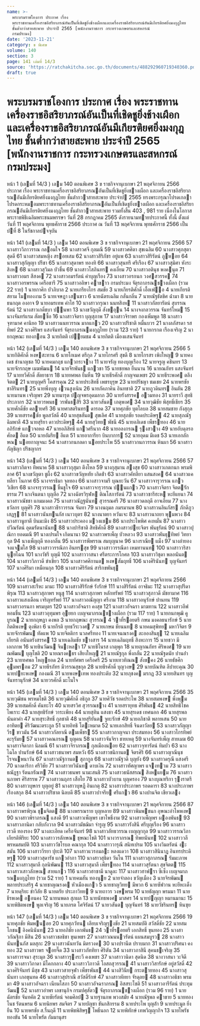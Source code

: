 ```yaml
---
name: >-
  พระบรมราชโองการ ประกาศ เรื่อง
  พระราชทานเครื่องราชอิสริยาภรณ์อันเป็นที่เชิดชูยิ่งช้างเผือกและเครื่องราชอิสริยาภรณ์อันมีเกียรติยศยิ่งมงกุฎไทย
  ชั้นต่ำกว่าสายสะพาย ประจำปี 2565 [พนักงานราชการ กระทรวงเกษตรและสหกรณ์
  กรมประมง]
date: '2023-11-21'
category: ข พิเศษ
volume: 140
section: 3
page: 141 เล่มที่ 14/3
source: 'https://ratchakitcha.soc.go.th/documents/488292960719340360.pdf'
draft: true
---
```


# พระบรมราชโองการ ประกาศ เรื่อง พระราชทานเครื่องราชอิสริยาภรณ์อันเป็นที่เชิดชูยิ่งช้างเผือกและเครื่องราชอิสริยาภรณ์อันมีเกียรติยศยิ่งมงกุฎไทย ชั้นต่ำกว่าสายสะพาย ประจำปี 2565 [พนักงานราชการ กระทรวงเกษตรและสหกรณ์ กรมประมง]

หน้า 1 (เลมที่ 14/3 ) เลม 140 ตอนพิเศษ 3 ข ราชกิจจานุเบกษา 21 พฤศจิกายน 2566 ประกาศ เรื่อง พระราชทานเครื่องราชอิสริยาภรณอันเป็นที่เชิดชูยิ่งชางเผือก และเครื่องราชอิสริยาภรณอันมีเกียรติยศยิ่งมงกุฎไทย ชั้นต่ํากวาสายสะพาย ประจําป 2565 ทรงพระกรุณาโปรดเกลาโปรดกระหมอมพระราชทานเครื่องราชอิสริยาภรณอันเป็นที่เชิดชูยิ่งชางเผือก และเครื่องราชอิสริยาภรณอันมีเกียรติยศยิ่งมงกุฎไทย ชั้นต่ํากวาสายสะพาย รวมทั้งสิ้น 403 , 981 ราย เนื่องในโอกาสพระราชพิธีเฉลิมพระชนมพรรษา วันที่ 28 กรกฎาคม 2565 ดังรายนามทายประกาศนี้ ทั้งนี้ ตั้งแต่วันที่ 11 พฤศจิกายน พุทธศักราช 2566 ประกาศ ณ วันที่ 13 พฤศจิกายน พุทธศักราช 2566 เป็นปที่ 8 ในรัชกาลปจจุบัน

หน้า 141 (เลมที่ 14/3 ) เลม 140 ตอนพิเศษ 3 ข ราชกิจจานุเบกษา 21 พฤศจิกายน 2566 57 นางสาววิภาวรรณ กลอมใจ 58 นางสาวศจี กุลมณี 59 นางสาวศศิตา สุขเฉลิม 60 นางสาวศุภสุตา สุดดี 61 นางสาวสมหญิง สรอยเสม 62 นางสาวสิริภัชร อยู่แพ 63 นางสาวสิริรัตน์ ภูหอย 64 นางสาวสุกัญญา ปรีชา 65 นางสาวสุดาพร ทองทิ 66 นางสาวสุนทรี ศรีเรือง 67 นางสาวสุมิศา หังระสิงห 68 นางสาวสุวิมล บัวชื่น 69 นางสาวโสภินทร คงเอี่ยม 70 นางสาวอตินุช พงคนุต 71 นางสาวอมร สีสงค 72 นางสาวอมรรัตน์ คําบุญเรือง 73 นางสาวอรกนก วงศสวรรค 74 นางสาวอรพรรณ เครือชารี 75 นางสาวอลิษา คาขาว กรมประมง จัตุรถาภรณชางเผือก (รวม 22 ราย) 1 นายกาศิก บัวภิบาล 2 นายเกรียงไกร สมชัย 3 นายเกียรติศักดิ์ เอื้อเฟอ 4 นายเกียรติสยาม ไมทองงาม 5 นายเจษฎา เสนขาว 6 นายฉัตรเฉลิม กลั่นกลิ่น 7 นายณัฐธัตชิศ ฉ่ํามา 8 นายธนกฤต องอาจ 9 นายอมรเทพ คําไฮ 10 นางสาวกรุณา นนทสิงห 11 นางสาวกัลยารัตน์ สุบรรณรัตน์ 12 นางสาวเกดิ์ชบา ปนพา 13 นางขวัญฤดี สังขอุน 14 นางจงกลวรรณ จันทร์ใหม 15 นางจันทร์แรม สัตยซื่อ 16 นางสาวจิตรา บุญสุภาพ 17 นางสาวจิราพร กองเพิ่มพูล 18 นางสาวจุฑามาศ คานิยอ 19 นางสาวนนทวรรณ มากแกว 20 นางสาวปริชาติ หมื่นบวร 21 นางลภัสรดา รสทิพย์ 22 นางศิริพร แสงจันทร์ จัตุรถาภรณมงกุฎไทย (รวม 123 ราย) 1 นายกรกต เรืองเจริญ 2 นายกฤษณะ ทองกอน 3 นายกิตติ เปยมชม 4 นายกิตติ เมืองแสนจันทร์

หน้า 142 (เลมที่ 14/3 ) เลม 140 ตอนพิเศษ 3 ข ราชกิจจานุเบกษา 21 พฤศจิกายน 2566 5 นายกิติศักดิ์ หงษสะทาน 6 นายโกเมศ ตรีกุล 7 นายไกรศรี สุขดี 8 นายไกรสร เพิงใหญ 9 นายคงเดช ชํานาญชล 10 นายคมกฤช แกวกระจาง 11 นายจรัญ ทองบุญเรือง 12 นายจรูญ คชินทร 13 นายจักรกฤษ เมฆพัฒน 14 นายจีรพันธ แกวชา 15 นายชยพล ยืนนาน 16 นายณภัทร แสงจันทร์ 17 นายทวีศักดิ์ สัตยาธาร 18 นายทศพล ยิ้มหิ้น 19 นายธีรศักดิ์ กาญจนเพชร 20 นายธีระพงศ ตลึงจิตต 21 นายบุญศรี โคสารคุณ 22 นายประสิทธิ์ เพชรบุรุษ 23 นายปรัชญา ชมเชย 24 นายพรชัย ชาลีรินทร 25 นายพึ่งบุญ งวนสูงเนิน 26 นายภัคภาคิน อินทชาติ 27 นายภูวดินทร อินตัน 28 นายมานพ เจริญพร 29 นายมารุต ปญจพรอุดมลาภ 30 นายรังสรรค อวมทอง 31 นายราวี สุทธิประภากร 32 นายวรพนธ วรพันธสิริ 33 นายวสันต เกตุพงศ 34 นายวุฒิชัย พิสุทธิ์เธียร 35 นายศักดิ์ชัย คลายศรี 36 นายศาสตรินทร ดารอด 37 นายศุภชัย บุตโลบล 38 นายสมชาย กังสุกุล 39 นายสรรคชัย พูลสวัสดิ์ 40 นายสุขสันต สุขเลิศ 41 นายสุภชัย รอดประดิษฐ 42 นายสุภณัฐ ฉิมพาลี 43 นายสุริยา ดาวประดิษฐ 44 นายสุวิทย พัชนี 45 นายอภิเดช เพ็ชรทอง 46 นายอภิรักษ์ แกวจอหอ 47 นายอภิสิทธิ์ แกวศรีนาก 48 นายอลงกรณ รุงสวาง 49 นายอับดุลรอศักด อีแต 50 นายอัมรีย อีแต 51 นายอาการียา บินบาการ 52 นายอุดม มีเดช 53 นายเอกลักษณ นอยกาญจนะ 54 นางสาวกนกลดา นอยประไพ 55 นางสาวกนกวรรณ หินผา 56 นางสาวกัญชิญา ปริชญากร

หน้า 143 (เลมที่ 14/3 ) เลม 140 ตอนพิเศษ 3 ข ราชกิจจานุเบกษา 21 พฤศจิกายน 2566 57 นางสาวกิตจา ทิพนาค 58 นางสาวกุสุมา ตึงโหล 59 นางกุสุมาน สงสุข 60 นางสาวเกตกนก พรมพิลาศ 61 นางขวัญตา ชูผึ้ง 62 นางสาวขวัญหทัย เกิดช้ํา 63 นางสาวคัทลียา แสนสงค 64 นางสาวแคทลียา โนภาศ 65 นางจรรธิมา จุลทอง 66 นางสาวจามรี บุณยะวัน 67 นางสาวจารุวรรณ แกววิเชียร 68 นางจารุวรรณ ชื่นชูใจ 69 นางสาวจารุวรรณ ปนแกว 70 นางสาวจิตรา จิตตรักธรรม 71 นางจินตนา บุญลือ 72 นางฉัตรวิรุฬห ติณโสภารัตน์ 73 นางสาวซารีฮะห หะยีแยนา 74 นางสาวณัชชา แกมมงคล 75 นางสาวณัฎฐนันท สุวรรณศรี 76 นางสาวดลฤดี อาจเอี่ยม 77 นางธวัลกร บุญศิริ 78 นางสาวธีราวรรณ จันทา 79 นางนฤมล ภมรมานพ 80 นางสาวนลินภัสร ภักดีภูวเสฏฐ 81 นางสาวนันทนภัส เนาวบุตร 82 นางนาตยา หวันเจะ 83 นางสาวนาถยา พุมพวง 84 นางสาวนูยาตี บินมะมิง 85 นางสาวประคอง มวงแชม 86 นางประไพพิศ คงหมั่น 87 นางสาวปวีณรัตน์ อุดมรัตนานันท 88 นางปาริชาติ สิทธิศักดิ์ 89 นางสาวปยะจิตร พันธุรัตน์ 90 นางสาวปุณิกา ยอดมณี 91 นางเปรมใจ เกิดนานา 92 นางสาวพรเพ็ญ บัวหลวง 93 นางสาวพันธุทิพย์ วิทยากุล 94 นางเพ็ญฤดี ทองกลิ่น 95 นางสาวรพีพรรณ สมบุญนาค 96 นางราณีย แม็ง 97 นางลํายอง จงแจมใส 98 นางสาววรรณิภา อินทรสุข 99 นางสาววรรณีดา เหมทานนท 100 นางสาววริสา นุยไฉน 101 นางวัชรี บุญมี 102 นางสาววาสนา ศรีตระการโกศล 103 นางสาววิชุดา พลอนันต 104 นางสาววิภาวดี ขําเขียว 105 นางสาวศศิกานต หงษสัมฤทธิ์ 106 นางศิรินันท บุญจันทร์ 107 นางศิริมา เหมือนกุล 108 นางสาวศิริรัตน์ สาริกขพันธุ

หน้า 144 (เลมที่ 14/3 ) เลม 140 ตอนพิเศษ 3 ข ราชกิจจานุเบกษา 21 พฤศจิกายน 2566 109 นางสาวสะรีหะ มามะ 110 นางสาวสิริรักษ์ รังรักษ์ 111 นางสิริรัตน์ อาจธิมะ 112 นางสาวสุปรีดา พิรุณ 113 นางสาวสุภาพร หนูชู 114 นางสาวสุภาพร หลักทรัพย์ 115 นางสาวสุภาวดี มัชยามาศ 116 นางสาวแสงเดือน เจริญทรัพย์ 117 นางสาวอณัญญา ศรีงาม 118 นางสาวอนุรักษ์ ปานทน 119 นางสาวอรนภา พรมบุตร 120 นางสาวอัจฉรา คงสุข 121 นางสาวอัจฉรา มาฆทาน 122 นางสาวอีฟ หอมชื่น 123 นางสาวอุทุมพร อุยยก เบญจมาภรณชางเผือก (รวม 117 ราย) 1 นายกนกพุฒิ คูบูรณ 2 นายกฤษฎา คงพล 3 นายกฤษณะ สุวรรณ 4 วาที่รอยตรี กษม มงคลธนารักษ์ 5 นายกิตติพงษ ตุงพิลา 6 นายกีรติ ยุทธวีระวงศ 7 นายเกษม ชัยนนท 8 นายคมสุพิทย มหาวิจิตร 9 นายจักรพัฒน ทัดแพ 10 นายจิตติกร นวลศรีทอง 11 นายเจนณรงค ละอองสินธุ 12 นายเฉลิมเกียรติ อนันตรังสรรค 13 นายเฉลิมชัย ชางสาร 14 นายเฉลิมฤทธิ์ สิงหะการ 15 นายชวา มีเอกภาพ 16 นายชินวัฒน จินะหลา 17 นายชิโนรส เกตุพุก 18 นายญาณภัทร ศิริพงศ 19 นายณพัฒน บุญโชติ 20 นายณรงคธร เสียงใหญ 21 นายณัฐกุล พึ่งกลั่น 22 นายณัฐดนัย ปานอ่ํา 23 นายทศพล ใหญยอด 24 นายทัศพร เครือศรี 25 นายเทวทิณณ สังขคง 26 นายธัชศึก คุมพรอม 27 นายธีรภัทร มีวรรณสุขกุล 28 นายธีรศักดิ์ บุญวงษ 29 นายบัณฑิต ลีปายะคุณ 30 นายปยะพงษ กองมณี 31 นายพงษเทพ ทองประดับ 32 นายภุชงค มรกฏ 33 นายยสินทร บุญจันทรานุรักษ์ 34 นายวรศักดิ์ มะโนใจ

หน้า 145 (เลมที่ 14/3 ) เลม 140 ตอนพิเศษ 3 ข ราชกิจจานุเบกษา 21 พฤศจิกายน 2566 35 นายวุฒิชน พรหมโชติ 36 นายวุฒิศักดิ์ อธิกูล 37 นายศิวัช รอดประไพ 38 นายสมพงษ พึ่งพุม 39 นายสมศักดิ์ คันทะโร 40 นายสรวิศ สุวรรณชาง 41 นายสรายุทธ ศิริพันธ 42 นายสิทธิโชค ไพเราะ 43 นายสุทธิรักษ์ วาระเพียง 44 นายสุทิน แสงชา 45 นายสุรเดช เทศนอก 46 นายสุรพล นันตาคํา 47 นายสุระสิทธิ์ กุลชาติ 48 นายสุริยันต จูทะรักษ์ 49 นายอภิชาติ พลายเสน 50 นายอาทิตย ศิริวัฒนะตระกูล 51 นายอิทธิ โตะหมาด 52 นายเอกสิทธิ์ จินดาวัลย 53 นางสาวกัญญาวีร ขาวมัน 54 นางสาวกัลยาณี ตมเพ็ชร 55 นางสาวกาญจนา ประสมทอง 56 นางสาวไกรทิพย์ คะรุรัมย 57 นางสาวคณภรณ บุญคน 58 นางสาวจันจิรา ชายเหตุ 59 นางจันทร์เพ็ญ สายเมฆ 60 นางสาวจิดาภา นิลมณี 61 นางสาวจิราภรณ กุลเมืองนอย 62 นางสาวจุฑารัตน์ ทิมบัว 63 นางไฉไล ปานรักษ์ 64 นางสาวชนาพร สมหวัง 65 นางสาวชนิกานต จิตรศิริ 66 นางสาวญาณีนุช โรจนพนาวัน 67 นางสาวณัฐกานต สุภากูล 68 นางสาวณัฐวดี บุญยัง 69 นางสาวดรุณี แสงศรี 70 นางดาริกา ศรีวิชัย 71 นางสาวทวินันท ดาบเงิน 72 นางสาวทัศญาพร แจงทวม 73 นางสาวธณัฏฐา รัตนกรัณฑ 74 นางสาวธนพร นามะสนธิ 75 นางสาวธนัสสรณ สิงหแยม 76 นางสาวนภาพร ศิริสรรพ 77 นางสาวนฤภร เสือใย 78 นางสาวบัวบาน บุญครอง 79 นางบุณฑริกา รุงราตรี 80 นางสาวบุษกร บุญอยู่ 81 นางสาวบุษฎี อินเกตุ 82 นางสาวประภาพร รอดดารา 83 นางประภาพร เรืองสกุล 84 นางสาวปริชาต นิลบดี 85 นางสาวปาจรีย ศรีแกว 86 นางปานจิต เขียวเลง

หน้า 146 (เลมที่ 14/3 ) เลม 140 ตอนพิเศษ 3 ข ราชกิจจานุเบกษา 21 พฤศจิกายน 2566 87 นางสาวพรพิรุณ ชุมจิตต 88 นางพรรณราย บุญหลาย 89 นางสาวพิมพชนก อุษณะอําไพพงษ 90 นางสาวพิราภรณ แสงดี 91 นางสาวเพ็ญพร เขาโพธิ์งาม 92 นางสาวเพ็ญพร ผองพันธ 93 นางสาวภานิดา กลับกังวาล 94 นางสาวมัชฌิมา จํารูญ 95 นางสาวรังสินี ศรีบุญเรือง 96 นางสาวเรวดี ทองรอง 97 นางละเอียด เครือจันทร์ 98 นางสาวลัทธวรรณ เบญญากุล 99 นางสาววรรณวิภา เกียรติพิริยะ 100 นางสาววรลักษณ ชุษณะโชติ 101 นางวราภรณ ทิพยนันท 102 นางสาววลี พรหมสมบัติ 103 นางสาววัชโรบล คณากุล 104 นางสาววารุณี สนิทเปรม 105 นางวิมลรัตน์ งะสมัน 106 นางสาววีรยา ปุยะติ 107 นางสาวแวรอมละ หลงแดวา 108 นางสาวสินินาฎ อินทรประดิษฐ 109 นางสาวสุดารัช แกวอําภา 110 นางสาวสุธิดา วันโน 111 นางสาวสุภาภรณ รัมมะภาพ 112 นางสาวสุมาลี กุลนิพัฒน 113 นางสาวสุมาลี เพ็ชรทอง 114 นางสาวสุรัตนา สุขจิตต 115 นางสาวเสาวลักษณ สายแกว 116 นางสาวฮาซามี นาดูละ 117 นางสาวฮาฟรา ซีเซ็ง เบญจมาภรณมงกุฎไทย (รวม 52 ราย) 1 นายคมสัน ทองนุย 2 นายจําลอง ขวัญเมือง 3 นายจิรพัฒน พลายประเสริฐ 4 นายชาญณรงค หัวเมืองแกว 5 นายชาญวิทย มีพวก 6 นายซัฟวาน หะยีหะเต็ง 7 นายดุริยะ ขําวิลัย 8 นายตรัย ประภาวิทย 9 นายถาวร วงษพรม 10 นายธัญญา พรมมา 11 นายธีรพงค ออนคง 12 นายนพดล สุภผล 13 นายนัทธพงศ มาสศร 14 นายปญญา หมานมานะ 15 นายพิชิตพงษ พูลเจริญ 16 นายภรต โศจิรัตน์ 17 นายวสันต บุญจันทร์ 18 นายวัชรินทร หินซุย

หน้า 147 (เลมที่ 14/3 ) เลม 140 ตอนพิเศษ 3 ข ราชกิจจานุเบกษา 21 พฤศจิกายน 2566 19 นายศุภชัย พิมพนอย 20 นายศุภวัทน เลียบเจริญรุงชัย 21 นายสมบัติ สวัสดิ์ชัย 22 นายสมโภชน อิงคนินันท 23 นายอภิชัย เอกพันธ 24 วาที่รอยตรี เอกสิทธิ์ ขุนทอง 25 นางสาวกัณฐิกา มีสิน 26 นางสาวชลธิชา ขุนเพชร 27 นางสาวณนนวรัตน์ แผนสมบูรว 28 นางสาวนันทนภัส มลสุกะ 29 นางสาวนันทวัน มิตรวงค 30 นางปรานีต ปราบมาก 31 นางสาวปริศนา คงทอง 32 นางสาวพร จอยจี๊ด 33 นางสาวภัททิยา ศิริตัน 34 นางสาวภาสินี สุคนธเจริญ 35 นางสาวรจนา สุระมุล 36 นางสาวรุงระวี คงเพชร 37 นางสาววนิดา สุดนิด 38 นางวาสนา วะจิดี 39 นางสาววิภาดา มีโคกกลาง 40 นางสาววิภาวดี โอสถสุวรรณ 41 นางสาววิสารักษ์ อยู่สวัสดิ์ 42 นางศิริจันทร์ มีสุข 43 นางสาวสายจุฬา เพ็ชรพันธ 44 นางสิวินีย กระตายทอง 45 นางสาวสุนันทา เภอขุนทด 46 นางสาวสุปราณี สวัสดิ์รักษ์ 47 นางสาวหัทยา จัรดุลย 48 นางสาวอธิชา พรมมา 49 นางสาวอัจฉรา เนียมโสภา 50 นางสาวอัจฉราภรณ อิสสระโชติ 51 นางสาวอารีรัตน์ ประทุมวัฒน 52 นางสาวอําพร เลขานุกิจ กรมปศุสัตว จัตุรถาภรณชางเผือก (รวม 96 ราย) 1 นายฉัตรชัย จันทคัต 2 นายชัยรัตน์ จอมศิลป 3 นายฐานภพ พวงสมัย 4 นายณัฐพล คาขาย 5 นายทองโนช รัตนพรม 6 นายนิยพร สมจิตร 7 นายบัญชา ขันกสิกรรม 8 นายประไพ บุญล้ํา 9 นายประมูล ยิ่งยืน 10 นายพรชัย ส.รื่นฤดี 11 นายพิชพิสิษฐ โพธิ์นอก 12 นายพิทักษ์ เทพวิญญากิจ 13 นายไพรัช ทองขัน 14 นายไพรัต กัมมานุสร
